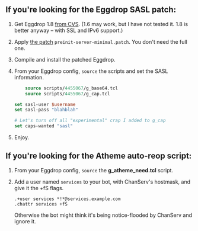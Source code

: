 ## If you're looking for the Eggdrop SASL patch:

 1. Get Eggdrop 1.8 [from CVS][eggcvs]. (1.6 may work, but I have not tested it. 1.8 is better anyway – with SSL and IPv6 support.)

 2. Apply [the patch][patch] `preinit-server-minimal.patch`. You don't need the full one.

 3. Compile and install the patched Eggdrop.

 4. From your Eggdrop config, `source` the scripts and set the SASL information.

    ```tcl
        source scripts/4455067/g_base64.tcl
        source scripts/4455067/g_cap.tcl

	set sasl-user $username
	set sasl-pass "blahblah"

	# Let's turn off all "experimental" crap I added to g_cap
	set caps-wanted "sasl"
    ```

 5. Enjoy.

## If you're looking for the Atheme auto-reop script:

 1. From your Eggdrop config, `source` the **g_atheme_need.tcl** script.

 2. Add a user named `services` to your bot, with ChanServ's hostmask, and give it the +fS flags.

        .+user services *!*@services.example.com
        .chattr services +fS

    Otherwise the bot might think it's being notice-flooded by ChanServ and ignore it.

[eggcvs]: http://www.eggheads.org/devel/
[xpatch]: https://gist.github.com/4455067#file-preinit-server-minimal-patch
[patch]: #file-preinit-server-minimal-patch
